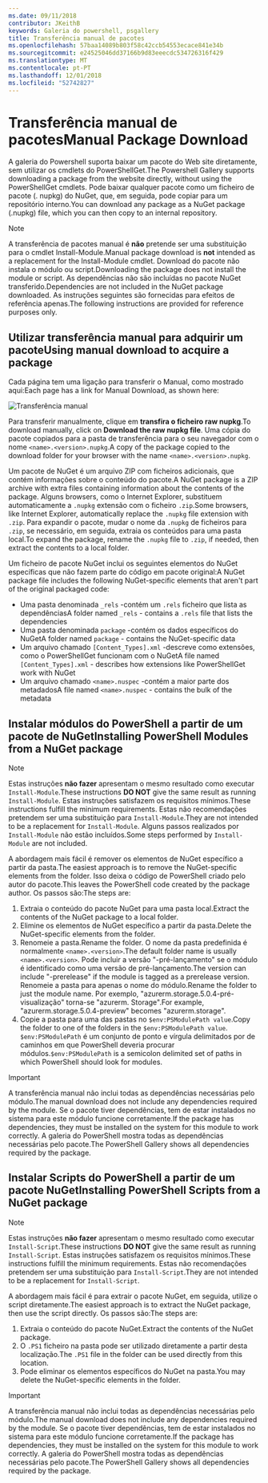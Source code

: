 ```yaml
---
ms.date: 09/11/2018
contributor: JKeithB
keywords: Galeria do powershell, psgallery
title: Transferência manual de pacotes
ms.openlocfilehash: 57baa14089b803f58c42ccb54553ecace841e34b
ms.sourcegitcommit: e24525046dd37166b9d83eeecdc534726316f429
ms.translationtype: MT
ms.contentlocale: pt-PT
ms.lasthandoff: 12/01/2018
ms.locfileid: "52742827"
---
```

# <a name="manual-package-download"></a><span data-ttu-id="aa033-103">Transferência manual de pacotes</span><span class="sxs-lookup"><span data-stu-id="aa033-103">Manual Package Download</span></span>

<span data-ttu-id="aa033-104">A galeria do Powershell suporta baixar um pacote do Web site diretamente, sem utilizar os cmdlets do PowerShellGet.</span><span class="sxs-lookup"><span data-stu-id="aa033-104">The Powershell Gallery supports downloading a package from the website directly, without using the PowerShellGet cmdlets.</span></span> <span data-ttu-id="aa033-105">Pode baixar qualquer pacote como um ficheiro de pacote (. nupkg) do NuGet, que, em seguida, pode copiar para um repositório interno.</span><span class="sxs-lookup"><span data-stu-id="aa033-105">You can download any package as a NuGet package (.nupkg) file, which you can then copy to an internal repository.</span></span>

> [!NOTE]
> <span data-ttu-id="aa033-106">A transferência de pacotes manual é **não** pretende ser uma substituição para o cmdlet Install-Module.</span><span class="sxs-lookup"><span data-stu-id="aa033-106">Manual package download is **not** intended as a replacement for the Install-Module cmdlet.</span></span>
> <span data-ttu-id="aa033-107">Download do pacote não instala o módulo ou script.</span><span class="sxs-lookup"><span data-stu-id="aa033-107">Downloading the package does not install the module or script.</span></span> <span data-ttu-id="aa033-108">As dependências não são incluídas no pacote NuGet transferido.</span><span class="sxs-lookup"><span data-stu-id="aa033-108">Dependencies are not included in the NuGet package downloaded.</span></span> <span data-ttu-id="aa033-109">As instruções seguintes são fornecidas para efeitos de referência apenas.</span><span class="sxs-lookup"><span data-stu-id="aa033-109">The following instructions are provided for reference purposes only.</span></span>

## <a name="using-manual-download-to-acquire-a-package"></a><span data-ttu-id="aa033-110">Utilizar transferência manual para adquirir um pacote</span><span class="sxs-lookup"><span data-stu-id="aa033-110">Using manual download to acquire a package</span></span>

<span data-ttu-id="aa033-111">Cada página tem uma ligação para transferir o Manual, como mostrado aqui:</span><span class="sxs-lookup"><span data-stu-id="aa033-111">Each page has a link for Manual Download, as shown here:</span></span>

![Transferência manual](../../Images/packagedisplaypagewithpseditions.png)

<span data-ttu-id="aa033-113">Para transferir manualmente, clique em **transfira o ficheiro raw nupkg**.</span><span class="sxs-lookup"><span data-stu-id="aa033-113">To download manually, click on **Download the raw nupkg file**.</span></span> <span data-ttu-id="aa033-114">Uma cópia do pacote copiados para a pasta de transferência para o seu navegador com o nome `<name>.<version>.nupkg`.</span><span class="sxs-lookup"><span data-stu-id="aa033-114">A copy of the package copied to the download folder for your browser with the name `<name>.<version>.nupkg`.</span></span>

<span data-ttu-id="aa033-115">Um pacote de NuGet é um arquivo ZIP com ficheiros adicionais, que contém informações sobre o conteúdo do pacote.</span><span class="sxs-lookup"><span data-stu-id="aa033-115">A NuGet package is a ZIP archive with extra files containing information about the contents of the package.</span></span> <span data-ttu-id="aa033-116">Alguns browsers, como o Internet Explorer, substituem automaticamente a `.nupkg` extensão com o ficheiro `.zip`.</span><span class="sxs-lookup"><span data-stu-id="aa033-116">Some browsers, like Internet Explorer, automatically replace the `.nupkg` file extension with `.zip`.</span></span> <span data-ttu-id="aa033-117">Para expandir o pacote, mudar o nome da `.nupkg` de ficheiros para `.zip`, se necessário, em seguida, extraia os conteúdos para uma pasta local.</span><span class="sxs-lookup"><span data-stu-id="aa033-117">To expand the package, rename the `.nupkg` file to `.zip`, if needed, then extract the contents to a local folder.</span></span>

<span data-ttu-id="aa033-118">Um ficheiro de pacote NuGet inclui os seguintes elementos do NuGet específicas que não fazem parte do código em pacote original:</span><span class="sxs-lookup"><span data-stu-id="aa033-118">A NuGet package file includes the following NuGet-specific elements that aren't part of the original packaged code:</span></span>

- <span data-ttu-id="aa033-119">Uma pasta denominada `_rels` -contém um `.rels` ficheiro que lista as dependências</span><span class="sxs-lookup"><span data-stu-id="aa033-119">A folder named `_rels` - contains a `.rels` file that lists the dependencies</span></span>
- <span data-ttu-id="aa033-120">Uma pasta denominada `package` -contém os dados específicos do NuGet</span><span class="sxs-lookup"><span data-stu-id="aa033-120">A folder named `package` - contains the NuGet-specific data</span></span>
- <span data-ttu-id="aa033-121">Um arquivo chamado `[Content_Types].xml` -descreve como extensões, como o PowerShellGet funcionam com o NuGet</span><span class="sxs-lookup"><span data-stu-id="aa033-121">A file named `[Content_Types].xml` - describes how extensions like PowerShellGet work with NuGet</span></span>
- <span data-ttu-id="aa033-122">Um arquivo chamado `<name>.nuspec` -contém a maior parte dos metadados</span><span class="sxs-lookup"><span data-stu-id="aa033-122">A file named `<name>.nuspec` - contains the bulk of the metadata</span></span>

## <a name="installing-powershell-modules-from-a-nuget-package"></a><span data-ttu-id="aa033-123">Instalar módulos do PowerShell a partir de um pacote de NuGet</span><span class="sxs-lookup"><span data-stu-id="aa033-123">Installing PowerShell Modules from a NuGet package</span></span>

> [!NOTE]
> <span data-ttu-id="aa033-124">Estas instruções **não fazer** apresentam o mesmo resultado como executar `Install-Module`.</span><span class="sxs-lookup"><span data-stu-id="aa033-124">These instructions **DO NOT** give the same result as running `Install-Module`.</span></span> <span data-ttu-id="aa033-125">Estas instruções satisfazem os requisitos mínimos.</span><span class="sxs-lookup"><span data-stu-id="aa033-125">These instructions fulfill the minimum requirements.</span></span> <span data-ttu-id="aa033-126">Estas não recomendações pretendem ser uma substituição para `Install-Module`.</span><span class="sxs-lookup"><span data-stu-id="aa033-126">They are not intended to be a replacement for `Install-Module`.</span></span> <span data-ttu-id="aa033-127">Alguns passos realizados por `Install-Module` não estão incluídos.</span><span class="sxs-lookup"><span data-stu-id="aa033-127">Some steps performed by `Install-Module` are not included.</span></span>

<span data-ttu-id="aa033-128">A abordagem mais fácil é remover os elementos de NuGet específico a partir da pasta.</span><span class="sxs-lookup"><span data-stu-id="aa033-128">The easiest approach is to remove the NuGet-specific elements from the folder.</span></span> <span data-ttu-id="aa033-129">Isso deixa o código de PowerShell criado pelo autor do pacote.</span><span class="sxs-lookup"><span data-stu-id="aa033-129">This leaves the PowerShell code created by the package author.</span></span> <span data-ttu-id="aa033-130">Os passos são:</span><span class="sxs-lookup"><span data-stu-id="aa033-130">The steps are:</span></span>

1. <span data-ttu-id="aa033-131">Extraia o conteúdo do pacote NuGet para uma pasta local.</span><span class="sxs-lookup"><span data-stu-id="aa033-131">Extract the contents of the NuGet package to a local folder.</span></span>
2. <span data-ttu-id="aa033-132">Elimine os elementos de NuGet específico a partir da pasta.</span><span class="sxs-lookup"><span data-stu-id="aa033-132">Delete the NuGet-specific elements from the folder.</span></span>
3. <span data-ttu-id="aa033-133">Renomeie a pasta.</span><span class="sxs-lookup"><span data-stu-id="aa033-133">Rename the folder.</span></span> <span data-ttu-id="aa033-134">O nome da pasta predefinida é normalmente `<name>.<version>`.</span><span class="sxs-lookup"><span data-stu-id="aa033-134">The default folder name is usually `<name>.<version>`.</span></span> <span data-ttu-id="aa033-135">Pode incluir a versão "-pré-lançamento" se o módulo é identificado como uma versão de pré-lançamento.</span><span class="sxs-lookup"><span data-stu-id="aa033-135">The version can include "-prerelease" if the module is tagged as a prerelease version.</span></span> <span data-ttu-id="aa033-136">Renomeie a pasta para apenas o nome do módulo.</span><span class="sxs-lookup"><span data-stu-id="aa033-136">Rename the folder to just the module name.</span></span> <span data-ttu-id="aa033-137">Por exemplo, "azurerm.storage.5.0.4-pré-visualização" torna-se "azurerm. Storage".</span><span class="sxs-lookup"><span data-stu-id="aa033-137">For example, "azurerm.storage.5.0.4-preview" becomes "azurerm.storage".</span></span>
4. <span data-ttu-id="aa033-138">Copie a pasta para uma das pastas no `$env:PSModulePath value`.</span><span class="sxs-lookup"><span data-stu-id="aa033-138">Copy the folder to one of the folders in the `$env:PSModulePath value`.</span></span> <span data-ttu-id="aa033-139">`$env:PSModulePath` é um conjunto de ponto e vírgula delimitados por de caminhos em que PowerShell deveria procurar módulos.</span><span class="sxs-lookup"><span data-stu-id="aa033-139">`$env:PSModulePath` is a semicolon delimited set of paths in which PowerShell should look for modules.</span></span>

> [!IMPORTANT]
> <span data-ttu-id="aa033-140">A transferência manual não inclui todas as dependências necessárias pelo módulo.</span><span class="sxs-lookup"><span data-stu-id="aa033-140">The manual download does not include any dependencies required by the module.</span></span> <span data-ttu-id="aa033-141">Se o pacote tiver dependências, tem de estar instalados no sistema para este módulo funcione corretamente.</span><span class="sxs-lookup"><span data-stu-id="aa033-141">If the package has dependencies, they must be installed on the system for this module to work correctly.</span></span> <span data-ttu-id="aa033-142">A galeria do PowerShell mostra todas as dependências necessárias pelo pacote.</span><span class="sxs-lookup"><span data-stu-id="aa033-142">The PowerShell Gallery shows all dependencies required by the package.</span></span>

## <a name="installing-powershell-scripts-from-a-nuget-package"></a><span data-ttu-id="aa033-143">Instalar Scripts do PowerShell a partir de um pacote NuGet</span><span class="sxs-lookup"><span data-stu-id="aa033-143">Installing PowerShell Scripts from a NuGet package</span></span>

> [!NOTE]
> <span data-ttu-id="aa033-144">Estas instruções **não fazer** apresentam o mesmo resultado como executar `Install-Script`.</span><span class="sxs-lookup"><span data-stu-id="aa033-144">These instructions **DO NOT** give the same result as running `Install-Script`.</span></span> <span data-ttu-id="aa033-145">Estas instruções satisfazem os requisitos mínimos.</span><span class="sxs-lookup"><span data-stu-id="aa033-145">These instructions fulfill the minimum requirements.</span></span> <span data-ttu-id="aa033-146">Estas não recomendações pretendem ser uma substituição para `Install-Script`.</span><span class="sxs-lookup"><span data-stu-id="aa033-146">They are not intended to be a replacement for `Install-Script`.</span></span>

<span data-ttu-id="aa033-147">A abordagem mais fácil é para extrair o pacote NuGet, em seguida, utilize o script diretamente.</span><span class="sxs-lookup"><span data-stu-id="aa033-147">The easiest approach is to extract the NuGet package, then use the script directly.</span></span> <span data-ttu-id="aa033-148">Os passos são:</span><span class="sxs-lookup"><span data-stu-id="aa033-148">The steps are:</span></span>

1. <span data-ttu-id="aa033-149">Extraia o conteúdo do pacote NuGet.</span><span class="sxs-lookup"><span data-stu-id="aa033-149">Extract the contents of the NuGet package.</span></span>
2. <span data-ttu-id="aa033-150">O `.PS1` ficheiro na pasta pode ser utilizado diretamente a partir desta localização.</span><span class="sxs-lookup"><span data-stu-id="aa033-150">The `.PS1` file in the folder can be used directly from this location.</span></span>
3. <span data-ttu-id="aa033-151">Pode eliminar os elementos específicos do NuGet na pasta.</span><span class="sxs-lookup"><span data-stu-id="aa033-151">You may delete the NuGet-specific elements in the folder.</span></span>

> [!IMPORTANT]
> <span data-ttu-id="aa033-152">A transferência manual não inclui todas as dependências necessárias pelo módulo.</span><span class="sxs-lookup"><span data-stu-id="aa033-152">The manual download does not include any dependencies required by the module.</span></span> <span data-ttu-id="aa033-153">Se o pacote tiver dependências, tem de estar instalados no sistema para este módulo funcione corretamente.</span><span class="sxs-lookup"><span data-stu-id="aa033-153">If the package has dependencies, they must be installed on the system for this module to work correctly.</span></span> <span data-ttu-id="aa033-154">A galeria do PowerShell mostra todas as dependências necessárias pelo pacote.</span><span class="sxs-lookup"><span data-stu-id="aa033-154">The PowerShell Gallery shows all dependencies required by the package.</span></span>

